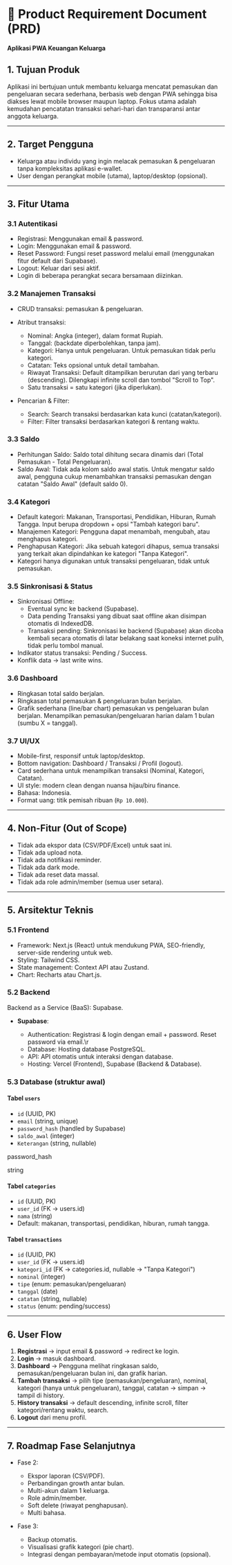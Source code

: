 # 📄 Product Requirement Document (PRD)

**Aplikasi PWA Keuangan Keluarga**

## 1. Tujuan Produk

Aplikasi ini bertujuan untuk membantu keluarga mencatat pemasukan dan pengeluaran secara sederhana, berbasis web dengan PWA sehingga bisa diakses lewat mobile browser maupun laptop. Fokus utama adalah kemudahan pencatatan transaksi sehari-hari dan transparansi antar anggota keluarga.

---

## 2. Target Pengguna

* Keluarga atau individu yang ingin melacak pemasukan & pengeluaran tanpa kompleksitas aplikasi e-wallet.
* User dengan perangkat mobile (utama), laptop/desktop (opsional).

---

## 3. Fitur Utama

### 3.1 Autentikasi

* Registrasi: Menggunakan email & password.
* Login: Menggunakan email & password.
* Reset Password: Fungsi reset password melalui email (menggunakan fitur default dari Supabase).
* Logout: Keluar dari sesi aktif.
* Login di beberapa perangkat secara bersamaan diizinkan.

### 3.2 Manajemen Transaksi

* CRUD transaksi: pemasukan & pengeluaran.

* Atribut transaksi:

  * Nominal: Angka (integer), dalam format Rupiah.
  * Tanggal: (backdate diperbolehkan, tanpa jam).
  * Kategori: Hanya untuk pengeluaran. Untuk pemasukan tidak perlu kategori.
  * Catatan: Teks opsional untuk detail tambahan.
  * Riwayat Transaksi: Default ditampilkan berurutan dari yang terbaru (descending). Dilengkapi infinite scroll dan tombol "Scroll to Top".
  * Satu transaksi = satu kategori (jika diperlukan).

* Pencarian & Filter:
  * Search: Search transaksi berdasarkan kata kunci (catatan/kategori).
  * Filter: Filter transaksi berdasarkan kategori & rentang waktu.

### 3.3 Saldo

* Perhitungan Saldo: Saldo total dihitung secara dinamis dari (Total Pemasukan - Total Pengeluaran).
* Saldo Awal: Tidak ada kolom saldo awal statis. Untuk mengatur saldo awal, pengguna cukup menambahkan transaksi pemasukan dengan catatan "Saldo Awal" (default saldo 0).

### 3.4 Kategori

* Default kategori: Makanan, Transportasi, Pendidikan, Hiburan, Rumah Tangga. Input berupa dropdown + opsi "Tambah kategori baru".
* Manajemen Kategori: Pengguna dapat menambah, mengubah, atau menghapus kategori.
* Penghapusan Kategori: Jika sebuah kategori dihapus, semua transaksi yang terkait akan dipindahkan ke kategori "Tanpa Kategori".
* Kategori hanya digunakan untuk transaksi pengeluaran, tidak untuk pemasukan.

### 3.5 Sinkronisasi & Status

* Sinkronisasi Offline: 
  * Eventual sync ke backend (Supabase).
  * Data pending Transaksi yang dibuat saat offline akan disimpan otomatis di IndexedDB.
  * Transaksi pending: Sinkronisasi ke backend (Supabase) akan dicoba kembali secara otomatis di latar belakang saat koneksi internet pulih, tidak perlu tombol manual.
* Indikator status transaksi: Pending / Success.
* Konflik data → last write wins.

### 3.6 Dashboard

* Ringkasan total saldo berjalan.
* Ringkasan total pemasukan & pengeluaran bulan berjalan.
* Grafik sederhana (line/bar chart) pemasukan vs pengeluaran bulan berjalan. Menampilkan pemasukan/pengeluaran harian dalam 1 bulan (sumbu X = tanggal).

### 3.7 UI/UX

* Mobile-first, responsif untuk laptop/desktop.
* Bottom navigation: Dashboard / Transaksi / Profil (logout).
* Card sederhana untuk menampilkan transaksi (Nominal, Kategori, Catatan).
* UI style: modern clean dengan nuansa hijau/biru finance.
* Bahasa: Indonesia.
* Format uang: titik pemisah ribuan (`Rp 10.000`).

---

## 4. Non-Fitur (Out of Scope)

* Tidak ada ekspor data (CSV/PDF/Excel) untuk saat ini.
* Tidak ada upload nota.
* Tidak ada notifikasi reminder.
* Tidak ada dark mode.
* Tidak ada reset data massal.
* Tidak ada role admin/member (semua user setara).

---

## 5. Arsitektur Teknis

### 5.1 Frontend

* Framework: Next.js (React) untuk mendukung PWA, SEO-friendly, server-side rendering untuk web.
* Styling: Tailwind CSS.
* State management: Context API atau Zustand.
* Chart: Recharts atau Chart.js.

### 5.2 Backend

Backend as a Service (BaaS): Supabase.

* **Supabase**:

  * Authentication: Registrasi & login dengan email + password. Reset password via email.\r
  * Database: Hosting database PostgreSQL.
  * API: API otomatis untuk interaksi dengan database.
  * Hosting: Vercel (Frontend), Supabase (Backend & Database).

### 5.3 Database (struktur awal)

#### Tabel `users`

* `id` (UUID, PK)
* `email` (string, unique)
* `password_hash` (handled by Supabase)
* `saldo_awal` (integer)
* `Keterangan` (string, nullable)

password_hash

string

#### Tabel `categories`

* `id` (UUID, PK)
* `user_id` (FK → users.id)
* `nama` (string)
* Default: makanan, transportasi, pendidikan, hiburan, rumah tangga.

#### Tabel `transactions`

* `id` (UUID, PK)
* `user_id` (FK → users.id)
* `kategori_id` (FK → categories.id, nullable → "Tanpa Kategori")
* `nominal` (integer)
* `tipe` (enum: pemasukan/pengeluaran)
* `tanggal` (date)
* `catatan` (string, nullable)
* `status` (enum: pending/success)

---

## 6. User Flow

1. **Registrasi** → input email & password → redirect ke login.
2. **Login** → masuk dashboard.
3. **Dashboard** → Pengguna melihat ringkasan saldo, pemasukan/pengeluaran bulan ini, dan grafik harian.
4. **Tambah transaksi** → pilih tipe (pemasukan/pengeluaran), nominal, kategori (hanya untuk pengeluaran), tanggal, catatan → simpan → tampil di history.
5. **History transaksi** → default descending, infinite scroll, filter kategori/rentang waktu, search.
6. **Logout** dari menu profil.

---

## 7. Roadmap Fase Selanjutnya

* Fase 2:

  * Ekspor laporan (CSV/PDF).
  * Perbandingan growth antar bulan.
  * Multi-akun dalam 1 keluarga.
  * Role admin/member.
  * Soft delete (riwayat penghapusan).
  * Multi bahasa.

* Fase 3:

  * Backup otomatis.
  * Visualisasi grafik kategori (pie chart).
  * Integrasi dengan pembayaran/metode input otomatis (opsional).